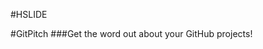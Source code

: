 #HSLIDE

#<span style="text-transform: none">GitPitch</span>
###Get the word out about your GitHub projects!


